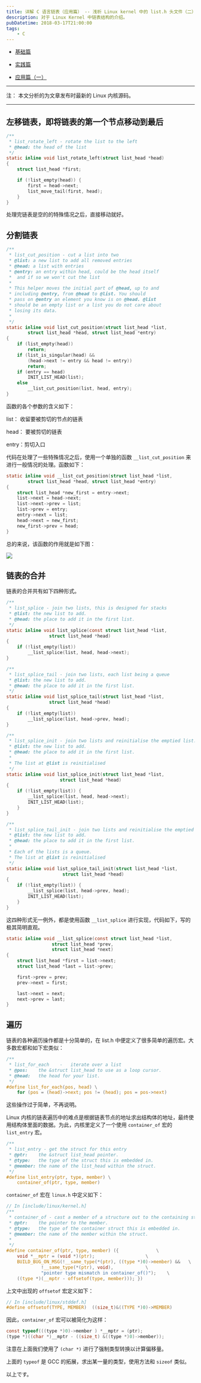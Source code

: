 ```yaml
---
title: 详解 C 语言链表（应用篇） -- 浅析 Linux kernel 中的 list.h 头文件（二）
description: 对于 Linux Kernel 中链表结构的介绍。
pubDatetime: 2018-03-17T21:00:00
tags:
    - C
---
```


- [基础篇](https://kuso-kodo.github.io/2018/03/14/Linked-List-Basic/)

- [实践篇](https://kuso-kodo.github.io/2018/03/16/Linked-List-Midlevel/)

- [应用篇（一）](https://kuso-kodo.github.io/2018/03/17/Linked-List-Advanced-1/)


-----------------

注： 本文分析的为文章发布时最新的 Linux 内核源码。

-----------------

<!--more-->

## 左移链表，即将链表的第一个节点移动到最后

```c
/**
 * list_rotate_left - rotate the list to the left
 * @head: the head of the list
 */
static inline void list_rotate_left(struct list_head *head)
{
	struct list_head *first;

	if (!list_empty(head)) {
		first = head->next;
		list_move_tail(first, head);
	}
}
```

处理完链表是空的的特殊情况之后，直接移动就好。

## 分割链表

```c
/**
 * list_cut_position - cut a list into two
 * @list: a new list to add all removed entries
 * @head: a list with entries
 * @entry: an entry within head, could be the head itself
 *	and if so we won't cut the list
 *
 * This helper moves the initial part of @head, up to and
 * including @entry, from @head to @list. You should
 * pass on @entry an element you know is on @head. @list
 * should be an empty list or a list you do not care about
 * losing its data.
 *
 */
static inline void list_cut_position(struct list_head *list,
		struct list_head *head, struct list_head *entry)
{
	if (list_empty(head))
		return;
	if (list_is_singular(head) &&
		(head->next != entry && head != entry))
		return;
	if (entry == head)
		INIT_LIST_HEAD(list);
	else
		__list_cut_position(list, head, entry);
}
```

函数的各个参数的含义如下：

list： 收留要被剪切的节点的链表

head： 要被剪切的链表

entry：剪切入口

代码在处理了一些特殊情况之后，使用一个单独的函数 `__list_cut_position` 来进行一般情况的处理。函数如下：

```c
static inline void __list_cut_position(struct list_head *list,
		struct list_head *head, struct list_head *entry)
{
	struct list_head *new_first = entry->next;
	list->next = head->next;
	list->next->prev = list;
	list->prev = entry;
	entry->next = list;
	head->next = new_first;
	new_first->prev = head;
}
```

总的来说，该函数的作用就是如下图：

![](https://coding.net/u/name1e5s/p/pic/git/raw/master/IMG_20180317_144320.jpg)

## 链表的合并

链表的合并共有如下四种形式。

```c
/**
 * list_splice - join two lists, this is designed for stacks
 * @list: the new list to add.
 * @head: the place to add it in the first list.
 */
static inline void list_splice(const struct list_head *list,
				struct list_head *head)
{
	if (!list_empty(list))
		__list_splice(list, head, head->next);
}

/**
 * list_splice_tail - join two lists, each list being a queue
 * @list: the new list to add.
 * @head: the place to add it in the first list.
 */
static inline void list_splice_tail(struct list_head *list,
				struct list_head *head)
{
	if (!list_empty(list))
		__list_splice(list, head->prev, head);
}

/**
 * list_splice_init - join two lists and reinitialise the emptied list.
 * @list: the new list to add.
 * @head: the place to add it in the first list.
 *
 * The list at @list is reinitialised
 */
static inline void list_splice_init(struct list_head *list,
				    struct list_head *head)
{
	if (!list_empty(list)) {
		__list_splice(list, head, head->next);
		INIT_LIST_HEAD(list);
	}
}

/**
 * list_splice_tail_init - join two lists and reinitialise the emptied list
 * @list: the new list to add.
 * @head: the place to add it in the first list.
 *
 * Each of the lists is a queue.
 * The list at @list is reinitialised
 */
static inline void list_splice_tail_init(struct list_head *list,
					 struct list_head *head)
{
	if (!list_empty(list)) {
		__list_splice(list, head->prev, head);
		INIT_LIST_HEAD(list);
	}
}
```

这四种形式无一例外，都是使用函数 `__list_splice` 进行实现，代码如下，写的极其简明直观。

```c
static inline void __list_splice(const struct list_head *list,
				 struct list_head *prev,
				 struct list_head *next)
{
	struct list_head *first = list->next;
	struct list_head *last = list->prev;

	first->prev = prev;
	prev->next = first;

	last->next = next;
	next->prev = last;
}
```

## 遍历

链表的各种遍历操作都是十分简单的，在 list.h 中便定义了很多简单的遍历宏。大多数宏都和如下宏类似：

```c
/**
 * list_for_each	-	iterate over a list
 * @pos:	the &struct list_head to use as a loop cursor.
 * @head:	the head for your list.
 */
#define list_for_each(pos, head) \
	for (pos = (head)->next; pos != (head); pos = pos->next)
```

这些操作过于简单，不再说明。

Linux 内核的链表遍历中的难点是根据链表节点的地址求出结构体的地址，最终使用结构体里面的数据。为此，内核里定义了一个使用 `container_of` 宏的 `list_entry` 宏。

```c
/**
 * list_entry - get the struct for this entry
 * @ptr:	the &struct list_head pointer.
 * @type:	the type of the struct this is embedded in.
 * @member:	the name of the list_head within the struct.
 */
#define list_entry(ptr, type, member) \
	container_of(ptr, type, member)
```

`container_of` 宏在 `linux.h` 中定义如下：

```c
// In [include/linux/kernel.h]
/**
 * container_of - cast a member of a structure out to the containing structure
 * @ptr:	the pointer to the member.
 * @type:	the type of the container struct this is embedded in.
 * @member:	the name of the member within the struct.
 *
 */
#define container_of(ptr, type, member) ({				\
	void *__mptr = (void *)(ptr);					\
	BUILD_BUG_ON_MSG(!__same_type(*(ptr), ((type *)0)->member) &&	\
			 !__same_type(*(ptr), void),			\
			 "pointer type mismatch in container_of()");	\
	((type *)(__mptr - offsetof(type, member))); })
```

上文中出现的 `offsetof` 宏定义如下：

```c
// In [include/linux/stddef.h]
#define offsetof(TYPE, MEMBER)	((size_t)&((TYPE *)0)->MEMBER)
```

因此，`container_of` 宏可以被简化为这样：

```c
const typeof(((type *)0)->member ) *__mptr = (ptr);
(type *)((char *)__mptr - ((size_t) &((type *)0)->member));
```

注意在上面我们使用了 `(char *)` 进行了强制类型转换以计算偏移量。

上面的 `typeof` 是 GCC 的拓展，求出某一量的类型，使用方法和 `sizeof` 类似。

以上です。